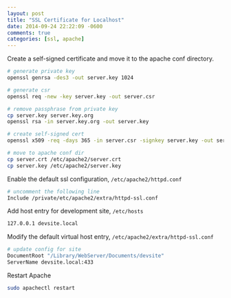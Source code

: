 ```yaml
---
layout: post
title: "SSL Certificate for Localhost"
date: 2014-09-24 22:22:09 -0600
comments: true
categories: [ssl, apache]
---
```


Create a self-signed certificate and move it to the apache conf
directory.

```sh
# generate private key
openssl genrsa -des3 -out server.key 1024

# generate csr
openssl req -new -key server.key -out server.csr

# remove passphrase from private key
cp server.key server.key.org
openssl rsa -in server.key.org -out server.key

# create self-signed cert 
openssl x509 -req -days 365 -in server.csr -signkey server.key -out server.crt

# move to apache conf dir
cp server.crt /etc/apache2/server.crt
cp server.key /etc/apache2/server.key
```

Enable the default ssl configuration, `/etc/apache2/httpd.conf`

```sh
# uncomment the following line
Include /private/etc/apache2/extra/httpd-ssl.conf
```

Add host entry for development site, `/etc/hosts`

```sh
127.0.0.1 devsite.local
```

Modify the default virtual host entry, `/etc/apache2/extra/httpd-ssl.conf`

```sh
# update config for site
DocumentRoot "/Library/WebServer/Documents/devsite"
ServerName devsite.local:433
```

Restart Apache

```sh
sudo apachectl restart
```
